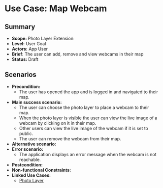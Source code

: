 # Use Case: Map Webcam

## Summary

- **Scope:** Photo Layer Extension
- **Level:** User Goal
- **Actors:** App User
- **Brief:** The user can add, remove and view webcams in their map
- **Status:** Draft

## Scenarios

- **Precondition:**
  - The user has opened the app and is logged in and navigated to their map.
- **Main success scenario:**
  - The user can choose the photo layer to place a webcam to their map.
  - When the photo layer is visible the user can view the live image of a webcam by clicking on it in their map.
  - Other users can view the live image of the webcam if it is set to public.
  - The user can remove the webcam from their map.
- **Alternative scenario:**
- **Error scenario:**
  - The application displays an error message when the webcam is not reachable.
- **Postcondition:**
- **Non-functional Constraints:**
- **Linked Use Cases:**
  - [Photo Layer](./photo_layer.md)

